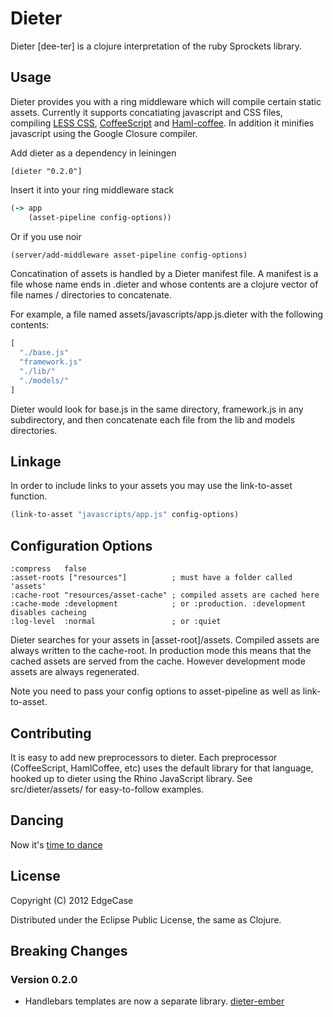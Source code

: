 # Dieter

Dieter [dee-ter] is a clojure interpretation of the ruby Sprockets library.

## Usage

Dieter provides you with a ring middleware which will compile certain
static assets. Currently it supports concatiating javascript and CSS
files, compiling
[LESS CSS](http://lesscss.org/),
[CoffeeScript](http://jashkenas.github.com/coffee-script/) and
[Haml-coffee](https://github.com/9elements/haml-coffee).
In addition it minifies javascript using the Google Closure compiler.

Add dieter as a dependency in leiningen

    [dieter "0.2.0"]

Insert it into your ring middleware stack

```clojure
(-> app
    (asset-pipeline config-options))
```

Or if you use noir

```clojure
(server/add-middleware asset-pipeline config-options)
```

Concatination of assets is handled by a Dieter manifest file.
A manifest is a file whose name ends in .dieter and whose contents are
a clojure vector of file names / directories to concatenate.

For example, a file named assets/javascripts/app.js.dieter with the following contents:

```clojure
[
  "./base.js"
  "framework.js"
  "./lib/"
  "./models/"
]
```

Dieter would look for base.js in the same directory, framework.js in any subdirectory,
and then concatenate each file from the lib and models directories.

## Linkage

In order to include links to your assets you may use the link-to-asset function.

```clojure
(link-to-asset "javascripts/app.js" config-options)
```

## Configuration Options

    :compress   false
    :asset-roots ["resources"]          ; must have a folder called 'assets'
    :cache-root "resources/asset-cache" ; compiled assets are cached here
    :cache-mode :development            ; or :production. :development disables cacheing
    :log-level  :normal                 ; or :quiet

Dieter searches for your assets in [asset-root]/assets.
Compiled assets are always written to the cache-root. In production mode this
means that the cached assets are served from the cache. However development mode
assets are always regenerated.

Note you need to pass your config options to asset-pipeline as well as link-to-asset.

## Contributing

It is easy to add new preprocessors to dieter. Each preprocessor (CoffeeScript, HamlCoffee, etc)
uses the default library for that language, hooked up to dieter using the Rhino
JavaScript library. See src/dieter/assets/ for easy-to-follow examples.

## Dancing

Now it's [time to dance](http://youtu.be/LxQ6olQjebg)

## License

Copyright (C) 2012 EdgeCase

Distributed under the Eclipse Public License, the same as Clojure.

## Breaking Changes

### Version 0.2.0
* Handlebars templates are now a separate library. [dieter-ember](https://github.com/edgecase/dieter-ember)
